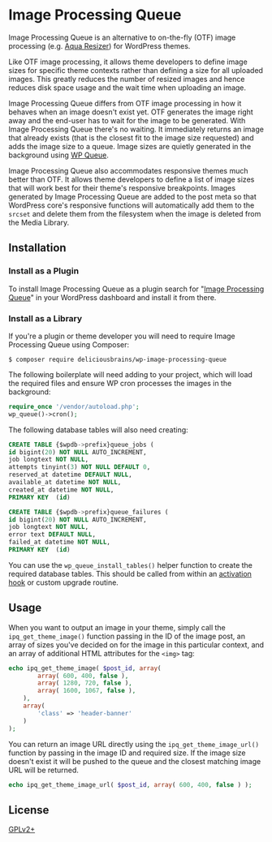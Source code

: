 # Image Processing Queue

Image Processing Queue is an alternative to on-the-fly (OTF) image processing (e.g. [Aqua Resizer](https://github.com/syamilmj/Aqua-Resizer)) for WordPress themes.

Like OTF image processing, it allows theme developers to define image sizes for specific theme contexts rather than defining a size for all uploaded images. This greatly reduces the number of resized images and hence reduces disk space usage and the wait time when uploading an image.

Image Processing Queue differs from OTF image processing in how it behaves when an image doesn't exist yet. OTF generates the image right away and the end-user has to wait for the image to be generated. With Image Processing Queue there's no waiting. It immediately returns an image that already exists (that is the closest fit to the image size requested) and adds the image size to a queue. Image sizes are quietly generated in the background using [WP Queue](https://github.com/A5hleyRich/wp-queue).

Image Processing Queue also accommodates responsive themes much better than OTF. It allows theme developers to define a list of image sizes that will work best for their theme's responsive breakpoints. Images generated by Image Processing Queue are added to the post meta so that WordPress core's responsive functions will automatically add them to the `srcset` and delete them from the filesystem when the image is deleted from the Media Library.

## Installation

### Install as a Plugin

To install Image Processing Queue as a plugin search for "[Image Processing Queue](https://wordpress.org/plugins/image-processing-queue/)" in your WordPress dashboard and install it from there.

### Install as a Library

If you're a plugin or theme developer you will need to require Image Processing Queue using Composer:

```
$ composer require deliciousbrains/wp-image-processing-queue
```

The following boilerplate will need adding to your project, which will load the required files and ensure WP cron processes the images in the background:

```php
require_once '/vendor/autoload.php';
wp_queue()->cron();
```

The following database tables will also need creating:

```sql
CREATE TABLE {$wpdb->prefix}queue_jobs (
id bigint(20) NOT NULL AUTO_INCREMENT,
job longtext NOT NULL,
attempts tinyint(3) NOT NULL DEFAULT 0,
reserved_at datetime DEFAULT NULL,
available_at datetime NOT NULL,
created_at datetime NOT NULL,
PRIMARY KEY  (id)

CREATE TABLE {$wpdb->prefix}queue_failures (
id bigint(20) NOT NULL AUTO_INCREMENT,
job longtext NOT NULL,
error text DEFAULT NULL,
failed_at datetime NOT NULL,
PRIMARY KEY  (id)
```

You can use the `wp_queue_install_tables()` helper function to create the required database tables. This should be called from within an [activation hook](https://developer.wordpress.org/reference/functions/register_activation_hook/) or custom upgrade routine.

## Usage

When you want to output an image in your theme, simply call the `ipq_get_theme_image()` function passing in the ID of the image post, an array of sizes you've decided on for the image in this particular context, and an array of additional HTML attributes for the `<img>` tag:

```php
echo ipq_get_theme_image( $post_id, array(
        array( 600, 400, false ),
        array( 1280, 720, false ),
        array( 1600, 1067, false ),
    ),
    array(
        'class' => 'header-banner'
    )
);
```

You can return an image URL directly using the `ipq_get_theme_image_url()` function by passing in the image ID and required size. If the image size doesn't exist it will be pushed to the queue and the closest matching image URL will be returned.

```php
echo ipq_get_theme_image_url( $post_id, array( 600, 400, false ) );
```

## License

[GPLv2+](http://www.gnu.org/licenses/gpl-2.0.html)
